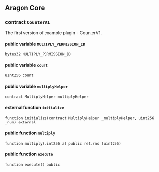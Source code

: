 ## Aragon Core

###  contract `CounterV1`

The first version of example plugin - CounterV1.

#### public variable `MULTIPLY_PERMISSION_ID`

```solidity
bytes32 MULTIPLY_PERMISSION_ID 
```

#### public variable `count`

```solidity
uint256 count 
```

#### public variable `multiplyHelper`

```solidity
contract MultiplyHelper multiplyHelper 
```

#### external function `initialize`

```solidity
function initialize(contract MultiplyHelper _multiplyHelper, uint256 _num) external 
```

#### public function `multiply`

```solidity
function multiply(uint256 a) public returns (uint256) 
```

#### public function `execute`

```solidity
function execute() public 
```

